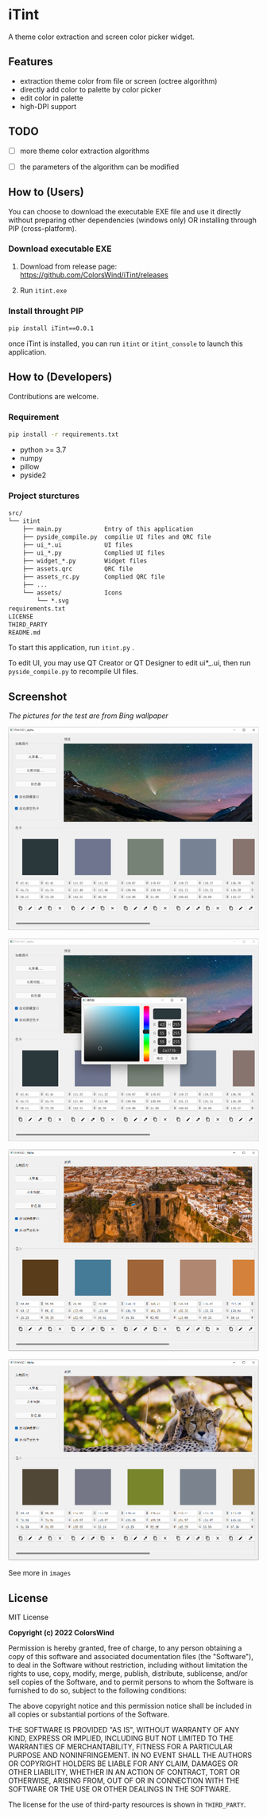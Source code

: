 # iTint

A theme color extraction and screen color picker widget.

## 

## Features

- extraction theme color from file or screen (octree algorithm)
- directly add color to palette by color picker
- edit color in palette
- high-DPI support

## 

## TODO

- [ ] more theme color extraction algorithms
- [ ] the parameters of the algorithm can be modified



## How to (Users)

You can choose to download the executable EXE file and use it directly without preparing other dependencies (windows only) OR installing through PIP (cross-platform).

### Download executable EXE

1. Download from release page: https://github.com/ColorsWind/iTint/releases

2. Run `itint.exe`

### Install throught PIP

```bash
pip install iTint==0.0.1
```

once iTint is installed, you can run `itint` or `itint_console` to launch this application.

## How to (Developers)

Contributions are welcome.

### Requirement

```bash
pip install -r requirements.txt
```

- python >= 3.7
- numpy
- pillow
- pyside2

### Project sturctures

```
src/
└── itint
    ├── main.py            Entry of this application
    ├── pyside_compile.py  compilie UI files and QRC file
    ├── ui_*.ui            UI files
    ├── ui_*.py            Complied UI files
    ├── widget_*.py        Widget files
    ├── assets.qrc         QRC file
    ├── assets_rc.py       Complied QRC file
    ├── ...
    └── assets/            Icons
        └── *.svg
requirements.txt
LICENSE
THIRD_PARTY
README.md
```

To start this application, run `itint.py` .

To edit UI, you may use QT Creator or QT Designer to edit ui*_.ui, then run `pyside_compile.py` to recompile UI files.



## Screenshot

*The pictures for the test are from Bing wallpaper*

![](images/card1.png)

![](images/palette.png)

![](images/card2.png)

![](images/card3.png)

See more in `images`



## License

MIT License

**Copyright (c) 2022 ColorsWind**

Permission is hereby granted, free of charge, to any person obtaining a copy of this software and associated documentation files (the "Software"), to deal in the Software without restriction, including without limitation the rights to use, copy, modify, merge, publish, distribute, sublicense, and/or sell copies of the Software, and to permit persons to whom the Software is furnished to do so, subject to the following conditions:

The above copyright notice and this permission notice shall be included in all copies or substantial portions of the Software.

THE SOFTWARE IS PROVIDED "AS IS", WITHOUT WARRANTY OF ANY KIND, EXPRESS OR IMPLIED, INCLUDING BUT NOT LIMITED TO THE WARRANTIES OF MERCHANTABILITY, FITNESS FOR A PARTICULAR PURPOSE AND NONINFRINGEMENT. IN NO EVENT SHALL THE AUTHORS OR COPYRIGHT HOLDERS BE LIABLE FOR ANY CLAIM, DAMAGES OR OTHER LIABILITY, WHETHER IN AN ACTION OF CONTRACT, TORT OR OTHERWISE, ARISING FROM, OUT OF OR IN CONNECTION WITH THE SOFTWARE OR THE USE OR OTHER DEALINGS IN THE SOFTWARE.



 The license for the use of third-party resources is shown in `THIRD_PARTY`.
